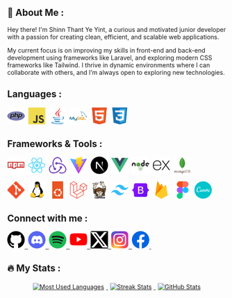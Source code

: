 ## 🚀 About Me :

Hey there! I'm Shinn Thant Ye Yint, a curious and motivated junior developer with a passion for creating clean, efficient, and scalable web applications.

My current focus is on improving my skills in front-end and back-end development using frameworks like Laravel, and exploring modern CSS frameworks like Tailwind. I thrive in dynamic environments where I can collaborate with others, and I’m always open to exploring new technologies.

## Languages :

<div>
  <img src="https://github.com/devicons/devicon/blob/master/icons/php/php-original.svg" title="PHP" alt="PHP" width="40" height="40"/>&nbsp;
  <img src="https://github.com/devicons/devicon/blob/master/icons/javascript/javascript-original.svg" title="JavaScript" alt="JavaScript" width="40" height="40"/>&nbsp;
  <img src="https://github.com/devicons/devicon/blob/master/icons/java/java-original.svg" title="Java" alt="Java" width="40" height="40"/>&nbsp;
  <img src="https://github.com/devicons/devicon/blob/master/icons/mysql/mysql-original-wordmark.svg" title="MYSQL" alt="MYSQL" width="40" height="40"/>&nbsp;
  <img src="https://github.com/devicons/devicon/blob/master/icons/html5/html5-original.svg" title="HTML" alt="HTML" width="40" height="40"/>&nbsp;
  <img src="https://github.com/devicons/devicon/blob/master/icons/css3/css3-original.svg" title="CSS" alt="CSS" width="40" height="40"/>&nbsp;
</div>

## Frameworks & Tools :

<p align="left">
  <img src="https://github.com/devicons/devicon/blob/master/icons/npm/npm-original-wordmark.svg" title="npm" alt="npm" width="40" height="40"/>&nbsp;
  <img src="https://github.com/devicons/devicon/blob/master/icons/react/react-original.svg" title="react" alt="react" width="40" height="40"/>&nbsp;
  <img src="https://github.com/devicons/devicon/blob/master/icons/redux/redux-original.svg" title="redux" alt="redux" width="40" height="40"/>&nbsp;
  <img src="https://github.com/devicons/devicon/blob/master/icons/vitejs/vitejs-original.svg" title="vitejs" alt="vitejs" width="40" height="40"/>&nbsp;  
  <img src="https://github.com/devicons/devicon/blob/master/icons/nextjs/nextjs-original.svg" title="nextjs" alt="nextjs" width="40" height="40"/>&nbsp;
  <img src="https://github.com/devicons/devicon/blob/master/icons/vuejs/vuejs-original.svg" title="vuejs" alt="vuejs" width="40" height="40"/>&nbsp;
  <img src="https://github.com/devicons/devicon/blob/master/icons/nodejs/nodejs-original-wordmark.svg" title="nodejs" alt="nodejs" width="40" height="40"/>&nbsp;
  <img src="https://github.com/devicons/devicon/blob/master/icons/express/express-original.svg" title="express" alt="express" width="40" height="40"/>&nbsp;
  <img src="https://github.com/devicons/devicon/blob/master/icons/mongodb/mongodb-original-wordmark.svg" title="mongodb" alt="mongodb" width="40" height="40"/>&nbsp;
</p>

<p align="left">
  <img src="https://github.com/devicons/devicon/blob/master/icons/git/git-original.svg" title="git" alt="git" width="40" height="40"/>&nbsp;
  <img src="https://github.com/devicons/devicon/blob/master/icons/linux/linux-original.svg" title="linux" alt="linux" width="40" height="40"/>&nbsp;
  <img src="https://github.com/devicons/devicon/blob/master/icons/ubuntu/ubuntu-original.svg" title="ubuntu" alt="ubuntu" width="40" height="40"/>&nbsp;
  <img src="https://github.com/devicons/devicon/blob/master/icons/laravel/laravel-original.svg" title="laravel" alt="laravel" width="40" height="40"/>&nbsp;
  <img src="https://github.com/devicons/devicon/blob/master/icons/composer/composer-original.svg" title="composer" alt="composer" width="40" height="40"/>&nbsp;
  <img src="https://github.com/devicons/devicon/blob/master/icons/tailwindcss/tailwindcss-original.svg" title="tailwind" alt="tailwind" width="40" height="40"/>&nbsp;
  <img src="https://github.com/devicons/devicon/blob/master/icons/bootstrap/bootstrap-original.svg" title="bootstrap" alt="bootstrap" width="40" height="40"/>&nbsp;
  <img src="https://github.com/devicons/devicon/blob/master/icons/firebase/firebase-original.svg" title="firebase" alt="firebase" width="40" height="40"/>&nbsp;
  <img src="https://github.com/devicons/devicon/blob/master/icons/figma/figma-original.svg" title="figma" alt="figma" width="40" height="40"/>&nbsp;
  <img src="https://github.com/devicons/devicon/blob/master/icons/canva/canva-original.svg" title="canva" alt="canva" width="40" height="40"/>&nbsp;
</p>


## Connect with me :

<div>
  <a href="https://github.com/Kiernnn">
    <img src="https://github.com/CLorant/readme-social-icons/blob/main/large/filled/github.svg" title="github" alt="github" width="40" height="40"/>&nbsp;
  </a> 
  <a href="https://discord.com/users/kiern_nn">
    <img src="https://github.com/CLorant/readme-social-icons/blob/main/large/filled/discord.svg" title="discord" alt="discord" width="40" height="40"/>&nbsp;
  </a>
  <a href="https://open.spotify.com/user/wzgnjj9r8hyjo8n53qz38xr3u">
    <img src="https://github.com/CLorant/readme-social-icons/blob/main/large/filled/spotify.svg" title="spotify" alt="spotify" width="40" height="40"/>&nbsp;
  </a>
  <a href="https://www.youtube.com/@kern2119">
    <img src="https://github.com/CLorant/readme-social-icons/blob/main/large/filled/youtube.svg" title="youtube" alt="youtube" width="40" height="40"/>&nbsp;
  </a>
  <a href="https://x.com/kiern_nova">
    <img src="https://github.com/CLorant/readme-social-icons/blob/main/large/filled/twitter-x.svg" title="twitter" alt="twitter" width="40" height="40"/>&nbsp;
  </a>
  <a href="https://www.instagram.com/kiern_nova">
    <img src="https://github.com/CLorant/readme-social-icons/blob/main/large/filled/instagram.svg" title="instagram" alt="instagram" width="40" height="40"/>&nbsp;
  </a>
  <a href="https://www.facebook.com/kiern.shinthant.6?mibextid=ZbWKwL">
    <img src="https://github.com/CLorant/readme-social-icons/blob/main/large/filled/facebook.svg" title="facebook" alt="facebook" width="40" height="40"/>&nbsp;
  </a>
</div>


## :fire: My Stats :

<div align="center">
  <a href="https://github.com/anuraghazra/github-readme-stats">
    <img src="https://github-readme-stats.vercel.app/api/top-langs/?username=Kiernnn&layout=compact&theme=aura" alt="Most Used Languages" height="120" style="margin: 5px;" />
  </a>
  <a href="https://github.com/anuraghazra/github-readme-streak-stats">
    <img src="https://github-readme-streak-stats.herokuapp.com/?user=Kiernnn&theme=aura" alt="Streak Stats" height="120" style="margin: 5px;" />
  </a>
  <a href="https://github.com/anuraghazra/github-readme-stats">
    <img src="https://github-readme-stats.vercel.app/api?username=Kiernnn&show_icons=true&theme=aura" alt="GitHub Stats" height="120" style="margin: 5px;" />
  </a>
</div>
